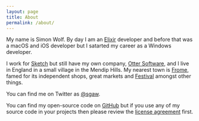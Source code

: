 ```yaml
---
layout: page
title: About
permalink: /about/
---
```


My name is Simon Wolf. By day I am an [Elixir](https://elixir-lang.org) developer and before that was a macOS and iOS developer but I satarted my career as a Windows developer.

I work for [Sketch](https://www.sketch.com) but still have my own company, [Otter Software](https://www.ottersoftware.com), and I live in England in a small village in the Mendip Hills. My nearest town is [Frome](http://www.discoverfrome.co.uk/frome/), famed for its independent shops, great markets and [Festival](http://www.fromefestival.co.uk) amongst other things.

You can find me on Twitter as [@sgaw](https://twitter.com/sgaw).

You can find my open-source code on [GitHub](https://github.com/ottersoftware) but if you use any of my source code in your projects then please review the [license agreement](https://swwritings.com/licenseagreement) first.